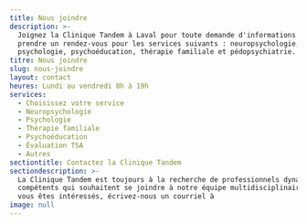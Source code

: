 ```yaml
---
title: Nous joindre
description: >-
  Joignez la Clinique Tandem à Laval pour toute demande d'informations ou pour
  prendre un rendez-vous pour les services suivants : neuropsychologie,
  psychologie, psychoéducation, thérapie familiale et pédopsychiatrie.
titre: Nous joindre
slug: nous-joindre
layout: contact
heures: Lundi au vendredi 8h à 19h
services:
  - Choisissez votre service
  - Neuropsychologie
  - Psychologie
  - Thérapie familiale
  - Psychoéducation
  - Évaluation TSA
  - Autres
sectiontitle: Contactez la Clinique Tandem
sectiondescription: >-
  La Clinique Tandem est toujours à la recherche de professionnels dynamiques et
  compétents qui souhaitent se joindre à notre équipe multidisciplinaire. Si
  vous êtes intéressés, écrivez-nous un courriel à
image: null
---
```






